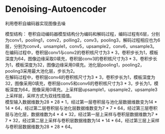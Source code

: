 # Denoising-Autoencoder
利用卷积自编码器实现图像去噪

模型结构：
	卷积自动编码器模型结构分为编码和解码过程，编码过程有6层，分别为conv1，pooling1，conv2，polling2，conv3，pooling3，解码过程相应也为6层，分别为conv4，unsample1，conv5，upsample2，conv6，unsample3。   
	在编码过程中，卷积层conv1与conv2的卷积核尺寸为3 * 3，卷积步长为1，模板深度为64，图像边缘采取0填充，卷积层conv3的卷积核尺寸为3 * 3，卷积步长为1，模板深度为32，图像边缘采用0填充。池化层pooling1，pooling2，pooling3采用最大池化层，步长为2。    
	在解码过程中，卷积层conv4的卷积核尺寸为3 * 3，卷积步长为1，模板深度为32，图像采用0填充，卷积层conv5和conv6的卷积核尺寸为3 * 3，步长为1，模板深度为64，图像采用0填充。上采样层upsample1，upsample2，upsample3上采样层，采样方式为双线性插值。   
	模型输入数据维数为28 * 28 * 1，经过第一层卷积层与池化层数据维数变为14 * 14 * 64，经过第二层卷积层与池化层数据维数变为7 * 7 * 64，经过第三层卷积层与池化层，数据维数为4 * 4 * 32，经过第一层上采样与卷积层数据维数为7 * 7 * 32，经过第二层上采样与卷积层数据维数为14 * 14 * 64，经过第三层上采样与卷积层数据维数为28 * 28 * 64。
